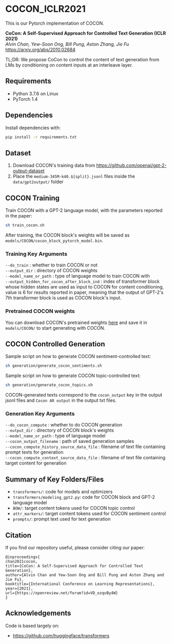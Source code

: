 # COCON_ICLR2021
This is our Pytorch implementation of COCON. 

**CoCon: A Self-Supervised Approach for Controlled Text Generation (ICLR 2021)**<br>
*Alvin Chan, Yew-Soon Ong, Bill Pung, Aston Zhang, Jie Fu*<br>
https://arxiv.org/abs/2010.02684

TL;DR: We propose CoCon to control the content of text generation from LMs by conditioning on content inputs at an interleave layer.


## Requirements
- Python 3.7.6 on Linux
- PyTorch 1.4

## Dependencies
Install dependencies with: 
```bash
pip install -r requirements.txt
```

## Dataset
1. Download COCON's training data from https://github.com/openai/gpt-2-output-dataset
2. Place the `medium-345M-k40.${split}.jsonl` files inside the `data/gpt2output/` folder


## COCON Training
Train COCON with a GPT-2 language model, with the parameters reported in the paper:  
```bash
sh train_cocon.sh
```  
After training, the COCON block's weights will be saved as `models/COCON/cocon_block_pytorch_model.bin`.

### Training Key Arguments
`--do_train` : whether to train COCON or not  
`--output_dir` : directory of COCON weights  
`--model_name_or_path` : type of language model to train COCON with  
`--output_hidden_for_cocon_after_block_ind` : index of transformer block whose hidden states are used as input to COCON for content conditioning, value is 6 for results reported in paper, meaning that the output of GPT-2's 7th transformer block is used as COCON block's input.


### Pretrained COCON weights
You can download COCON's pretrained weights [here](https://drive.google.com/file/d/10bZrIxfQY7xDDqgrfrhbN_zgj7SfQKIL/view?usp=sharing) and save it in `models/COCON/` to start generating with COCON.


## COCON Controlled Generation
Sample script on how to generate COCON sentiment-controlled text:  
```bash
sh generation/generate_cocon_sentiments.sh
```  

Sample script on how to generate COCON topic-controlled text:  
```bash
sh generation/generate_cocon_topics.sh
```  

COCON-generated texts correspond to the `cocon_output` key in the output jsonl files and `Cocon AR output` in the output txt files.

### Generation Key Arguments
`--do_cocon_compute` : whether to do COCON generation  
`--output_dir` : directory of COCON block's weights  
`--model_name_or_path` : type of language model  
`--cocon_output_filename` : path of saved generation samples  
`--cocon_compute_history_source_data_file` : filename of text file containing prompt texts for generation  
`--cocon_compute_context_source_data_file` : filename of text file containing target content for generation  


## Summary of Key Folders/Files
- `transformers/`: code for models and optimizers
- `transformers/modeling_gpt2.py`: code for COCON block and GPT-2 language model
- `BOW/`: target content tokens used for COCON topic control
- `attr_markers/`: target content tokens used for COCON sentiment control
- `prompts/`: prompt text used for text generation


## Citation
If you find our repository useful, please consider citing our paper:

```
@inproceedings{
chan2021cocon,
title={CoCon: A Self-Supervised Approach for Controlled Text Generation},
author={Alvin Chan and Yew-Soon Ong and Bill Pung and Aston Zhang and Jie Fu},
booktitle={International Conference on Learning Representations},
year={2021},
url={https://openreview.net/forum?id=VD_ozqvBy4W}
}
```


## Acknowledgements
Code is based largely on:
- https://github.com/huggingface/transformers